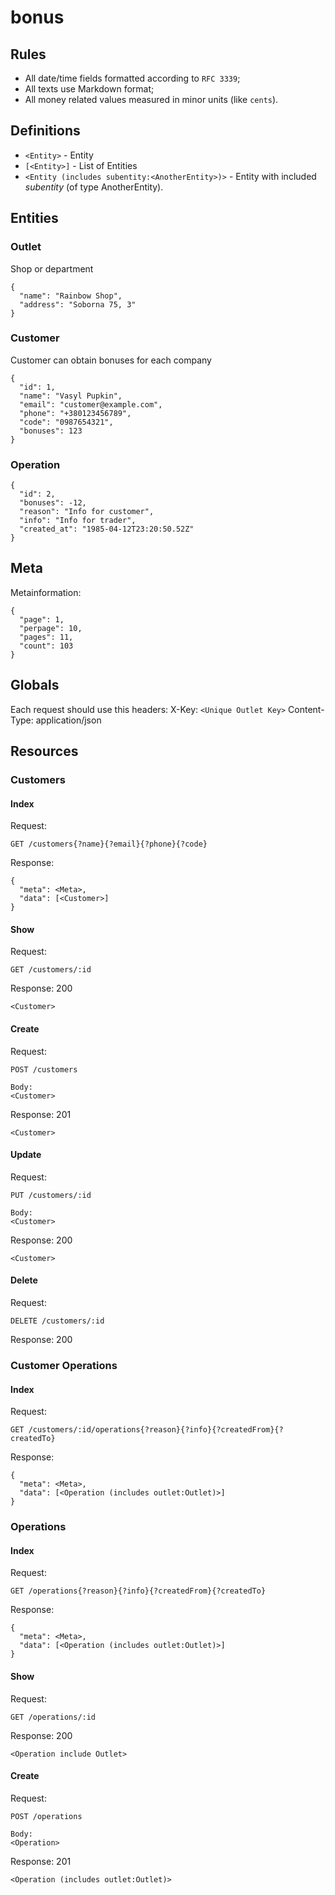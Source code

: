 # bonus

## Rules
- All date/time fields formatted according to `RFC 3339`;
- All texts use Markdown format;
- All money related values measured in minor units (like `cents`).

## Definitions
- `<Entity>` - Entity
- `[<Entity>]` - List of Entities
- `<Entity (includes subentity:<AnotherEntity>)>` - Entity with included *subentity* (of type AnotherEntity).

## Entities

### Outlet
Shop or department
```
{
  "name": "Rainbow Shop",
  "address": "Soborna 75, 3"
}
```

### Customer
Customer can obtain bonuses for each company
```
{
  "id": 1,
  "name": "Vasyl Pupkin",
  "email": "customer@example.com",
  "phone": "+380123456789",
  "code": "0987654321",
  "bonuses": 123
}
```

### Operation
```
{
  "id": 2,
  "bonuses": -12,
  "reason": "Info for customer",
  "info": "Info for trader",
  "created_at": "1985-04-12T23:20:50.52Z"
}
```

## Meta
Metainformation:
```
{
  "page": 1,
  "perpage": 10,
  "pages": 11,
  "count": 103
}
```

## Globals
Each request should use this headers:
X-Key: `<Unique Outlet Key>`
Content-Type: application/json

## Resources

### Customers

#### Index
Request:
```
GET /customers{?name}{?email}{?phone}{?code}
```

Response:
```
{
  "meta": <Meta>,
  "data": [<Customer>]
}
```

#### Show
Request:
```
GET /customers/:id
```

Response: 200
```
<Customer>
```

#### Create
Request:
```
POST /customers

Body:
<Customer>
```

Response: 201
```
<Customer>
```

#### Update
Request:
```
PUT /customers/:id

Body:
<Customer>
```

Response: 200
```
<Customer>
```

#### Delete
Request:
```
DELETE /customers/:id
```

Response: 200

### Customer Operations

#### Index
Request:
```
GET /customers/:id/operations{?reason}{?info}{?createdFrom}{?createdTo}
```

Response:
```
{
  "meta": <Meta>,
  "data": [<Operation (includes outlet:Outlet)>]
}
```

### Operations

#### Index
Request:
```
GET /operations{?reason}{?info}{?createdFrom}{?createdTo}
```

Response:
```
{
  "meta": <Meta>,
  "data": [<Operation (includes outlet:Outlet)>]
}
```

#### Show
Request:
```
GET /operations/:id
```

Response: 200
```
<Operation include Outlet>
```

#### Create
Request:
```
POST /operations

Body:
<Operation>
```

Response: 201
```
<Operation (includes outlet:Outlet)>
```

